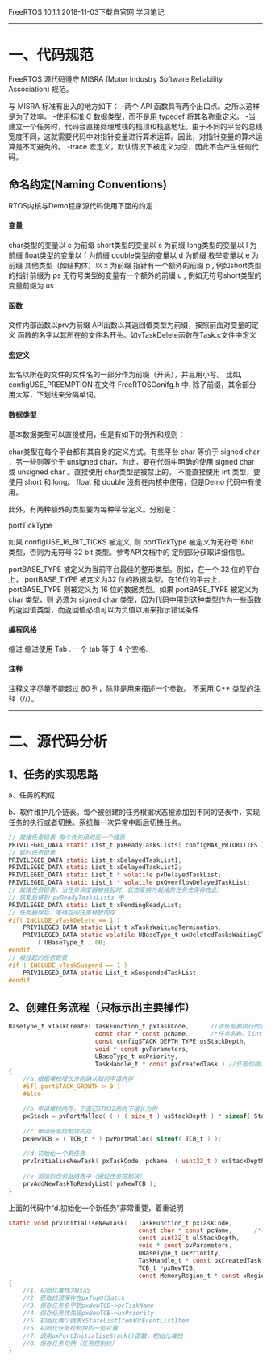 FreeRTOS 10.1.1 2018-11-03下载自官网
学习笔记

---

# 一、代码规范
FreeRTOS 源代码遵守 MISRA (Motor Industry Software Reliability Association) 规范。

与 MISRA 标准有出入的地方如下：
-两个 API 函数具有两个出口点。之所以这样是为了效率。 
-使用标准 C 数据类型，而不是用 typedef 将其名称重定义。
-当建立一个任务时，代码会直接处理堆栈的栈顶和栈底地址。由于不同的平台的总线宽度不同，这就需要代码中对指针变量进行算术运算。因此，对指针变量的算术运算是不可避免的。
-trace 宏定义，默认情况下被定义为空，因此不会产生任何代码。

## 命名约定(Naming Conventions)

RTOS内核与Demo程序源代码使用下面的约定：

#### 变量
char类型的变量以 c 为前缀 
short类型的变量以 s 为前缀 
long类型的变量以 l 为前缀 
float类型的变量以 f 为前缀 
double类型的变量以 d 为前缀 
枚举变量以 e 为前缀 
其他类型（如结构体）以 x 为前缀 
指针有一个额外的前缀 p , 例如short类型的指针前缀为 ps 
无符号类型的变量有一个额外的前缀 u , 例如无符号short类型的变量前缀为 us


#### 函数
文件内部函数以prv为前缀 
API函数以其返回值类型为前缀，按照前面对变量的定义 
函数的名字以其所在的文件名开头。如vTaskDelete函数在Task.c文件中定义 

#### 宏定义
宏名以所在的文件的文件名的一部分作为前缀（开头），并且用小写。 
比如, configUSE_PREEMPTION 在文件 FreeRTOSConifg.h 中. 
除了前缀，其余部分用大写，下划线来分隔单词。

#### 数据类型

基本数据类型可以直接使用，但是有如下的例外和规则：

char类型在每个平台都有其自身的定义方式。有些平台 char 等价于 signed char ，另一些则等价于 unsigned char，为此，要在代码中明确的使用 signed char 或 unsigned char 。直接使用 char类型是被禁止的。
不能直接使用 int 类型，要使用 short 和 long。
 float 和 double 没有在内核中使用，但是Demo 代码中有使用。

此外，有两种额外的类型要为每种平台定义。分别是：

portTickType

如果 configUSE_16_BIT_TICKS 被定义, 则 portTickType 被定义为无符号16bit 类型，否则为无符号 32 bit 类型。参考API文档中的 定制部分获取详细信息。


portBASE_TYPE
被定义为当前平台最佳的整形类型。例如，在一个 32 位的平台上， portBASE_TYPE 被定义为32 位的数据类型。在16位的平台上， portBASE_TYPE 则被定义为 16 位的数据类型。如果 portBASE_TYPE 被定义为 char 类型，则 必须为 signed char  类型，因为代码中用到这种类型作为一些函数的返回值类型，而返回值必须可以为负值以用来指示错误条件.

#### 编程风格
缩进
缩进使用 Tab . 一个 tab 等于 4 个空格.

#### 注释 
注释文字尽量不能超过 80 列，除非是用来描述一个参数。 
不采用 C++ 类型的注释（//）。 

---
# 二、源代码分析
## 1、任务的实现思路
a、任务的构成


b、软件维护几个链表。每个被创建的任务根据状态被添加到不同的链表中，实现任务的执行或者切换。系统每一次异常中断后切换任务。

```c
// 就绪任务链表 每个优先级对应一个链表
PRIVILEGED_DATA static List_t pxReadyTasksLists[ configMAX_PRIORITIES ];
// 延时任务链表
PRIVILEGED_DATA static List_t xDelayedTaskList1;                        
PRIVILEGED_DATA static List_t xDelayedTaskList2;                        
PRIVILEGED_DATA static List_t * volatile pxDelayedTaskList;
PRIVILEGED_DATA static List_t * volatile pxOverflowDelayedTaskList;
// 就绪任务链表，当任务调度器被挂起时，状态变换为就绪的任务先保存在此， 
// 恢复后移到 pxReadyTasksLists 中
PRIVILEGED_DATA static List_t xPendingReadyList;                
// 任务删除后，等待空闲任务释放内存
#if( INCLUDE_vTaskDelete == 1 )
    PRIVILEGED_DATA static List_t xTasksWaitingTermination;
    PRIVILEGED_DATA static volatile UBaseType_t uxDeletedTasksWaitingCleanUp = 
        ( UBaseType_t ) 0U;
#endif
// 被挂起的任务链表
#if ( INCLUDE_vTaskSuspend == 1 )
    PRIVILEGED_DATA static List_t xSuspendedTaskList;                   
#endif
```

## 2、创建任务流程（只标示出主要操作）

```c
BaseType_t xTaskCreate(	TaskFunction_t pxTaskCode,      //该任务要执行的函数名
                        const char * const pcName,		/*任务名称，lint !e971 Unqualified char types are allowed for strings and single characters only. */
                        const configSTACK_DEPTH_TYPE usStackDepth,      //任务堆栈大小  
                        void * const pvParameters,
                        UBaseType_t uxPriority,
                        TaskHandle_t * const pxCreatedTask ) //任务句柄，通过该句柄可以引用创建的任务。
{
    //a.根据堆栈增长方向确认如何申请内存
    #if( portSTACK_GROWTH > 0 )
    #else

    //b.申请堆栈内存，下面已STM32的向下增长为例
    pxStack = pvPortMalloc( ( ( ( size_t ) usStackDepth ) * sizeof( StackType_t ) ) ); 
    
    //c.申请任务控制块内存
    pxNewTCB = ( TCB_t * ) pvPortMalloc( sizeof( TCB_t ) );   
    
    //d.初始化一个新任务
    prvInitialiseNewTask( pxTaskCode, pcName, ( uint32_t ) usStackDepth, pvParameters, uxPriority, pxCreatedTask, pxNewTCB, NULL );
	
    //e.添加到任务就绪表中（通过任务控制块）    
    prvAddNewTaskToReadyList( pxNewTCB );
}                            
```                        

上面的代码中“d.初始化一个新任务”非常重要，着重说明

```c
static void prvInitialiseNewTask( 	TaskFunction_t pxTaskCode,
									const char * const pcName,		/*lint !e971 Unqualified char types are allowed for strings and single characters only. */
									const uint32_t ulStackDepth,
									void * const pvParameters,
									UBaseType_t uxPriority,
									TaskHandle_t * const pxCreatedTask,
									TCB_t *pxNewTCB,
									const MemoryRegion_t * const xRegions )
{
    //1、初始化堆栈为0xa5
    //2、获取栈顶保存在pxTopOfSatck
    //3、保存任务名字到pxNewTCB->pcTsakName
    //4、保存任务优先级pxNewTCB->uxPriority
    //5、初始化两个链表xStateListItem和xEventListItem
    //6、初始化任务控制块的一些变量
    //7、调用pxPortInitialiseStack()函数，初始化堆栈
    //8、保存任务句柄（任务控制块）
}                                    
```
